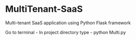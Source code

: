 # MultiTenant-SaaS
Multi-tenant SaaS application using Python Flask framework

Go to terminal -
In project directory type - python Multi.py
